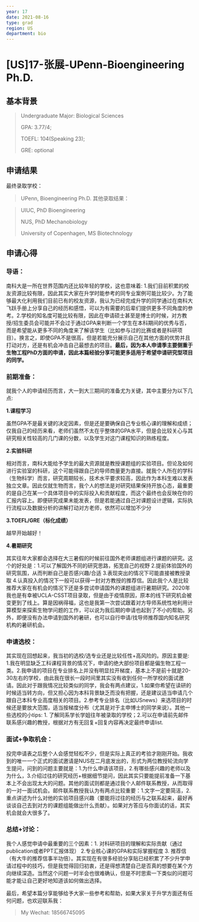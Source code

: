 ```yaml
---
year: 17
date: 2021-08-16
type: grad
region: US
department: bio
---
```


# \[US\]17-张展-UPenn-Bioengineering Ph.D.

## 基本背景

> Undergraduate Major: Biological Sciences
>
> GPA: 3.77/4;
>
> TOEFL: 104\(Speaking 23\);
>
> GRE: optional

## 申请结果

最终录取学校：

> UPenn, Bioengineering Ph.D.
> 其他录取结果：

> UIUC, PhD Bioengineering
>
> NUS, PhD Mechanobiology
>
> University of Copenhagen, MS Biotechnology

## 申请心得

### 导语：

南科大是一所在世界范围内还比较年轻的学校，这也意味着: 1.我们目前积累的校友资源比较有限，因此其实大家在升学时能参考的同专业案例可能比较少。为了能够最大化利用我们目前已有的校友资源，我认为已经完成升学的同学通过在南科大飞跃手册上分享自己的经历和感悟，可以为有需要的后辈们提供更多不同角度的参考。2.学校的知名度可能比较有限，因此在申请硕士甚至是博士的时候，对方教授/招生委员会可能并不会过于通过GPA来判断一个学生在本科期间的优秀与否，而是希望能从更多不同的角度来了解该学生（比如参与过的比赛或者是科研项目）。换言之，即使GPA不是很高，但是若能充分展示自己在其他方面的优势并且打动对方，还是有机会冲击自己最想去的项目。**最后，因为本人申请季主要侧重于生物工程PhD方面的申请，因此本篇经验分享可能更多适用于希望申请研究型项目的同学。**

### 前期准备：

就我个人的申请经历而言，大一到大三期间的准备尤为关键，其中主要分为以下几点:

**1.课程学习**

虽然GPA不是最关键的决定因素，但是还是要确保自己专业核心课的理解和成绩；仅我自己的经历来看，老师们虽然不太在乎整体的GPA水平，但是会比较关心与其研究相关性较高的几门课的分数，以及学生对这门课程知识的熟练程度。

**2.实验科研**

相对而言，南科大能给予学生的最大资源就是教授课题组的实验项目。但论及如何进行实验室的科研，这个可能得跟自己的导师商量更为直接。就我个人所在的学科（生物科学）而言，研究周期较长，技术水平要求较高，因此作为本科生难以发表独立文章。因此仅就生物而言，我个人的想法是对研究结果保持开放心态，最重要的是自己在某一个具体项目中的实际投入和贡献程度，而这个最终也会反映在你的汇报内容上。即便研究成果未能发表，但是若能通过自己对课题设计逻辑，实际执行流程以及数据分析的讲解打动对方老师，依然可以增加不少分

**3.TOEFL/GRE（标化成绩）**

越早开始越好！

**4.暑期研究**

其实往年大家都会选择在大三暑假的时候前往国外老师课题组进行课题的研究。这个的好处是：1.可以了解国外不同的研究思路，拓宽自己的视野 2.提前体验国外的研究氛围，从而判断自己是否感兴趣/合适 3.表现突出的情况下可能直接被教授录取 4.认真投入的情况下一般可以获得一封对方教授的推荐信。因此我个人是比较推荐大家在有机会的情况下还是多尝试申请国外的课题组进行暑期研究。2020年我也是有幸被UCLA-CSST项目录取，但是由于疫情原因，原本的线下研究机会被变更到了线上。算是因祸得福，这也是我第一次尝试跟着对方导师系统性地利用计算模型来探索生物学问题的工作，可以说为我后期的申请也起到了不小的帮助。另外，即便没有办法申请到国外的暑研，也可以自行申请/找导师推荐国内知名研究机构的暑研机会。

### 申请选校：

其实现在回想起来，我当初的选校/选专业还是比较任性+高风险的。原因主要是: 1.我在明显缺乏工科课程背景的情况下，申请的绝大部份项目都是偏生物工程一类。2.我申请的项目在专业排名上并没有明显拉开梯度，基本上不是前十就是20-30左右的学校，由此我在很长一段时间里其实没有收到任何一所学校的面试邀请。因此对于跟我情况比较类似的同学，我会有两点建议，1.如果你希望在读研的时候适当转方向，但又担心因为本科背景缺乏而没有把握，还是建议适当申请几个跟自己本科专业高度相关的项目。2.参考专业排名（比如USnews）来选项目的时候还是要放大范围，适当按梯度分布（尤其是对于主申博士的同学来说）。其他一些选校的小tips: 1. 了解同系学长学姐往年被录取的学校；2.可以在申请前先邮件联系感兴趣的教授，根据对方有无回复+回复内容再决定最终申请list.

### 面试+争取机会：

投完申请表之后整个人会感觉轻松不少，但是实际上真正的考验才刚刚开始。我收到的唯一一个正式的面试邀请是NUS在二月底发出的，形式为两位教授轮流向学生提问，问到的问题主要就是：1.为什么申请该项目，2.有哪些感兴趣的老师以及为什么，3.介绍过往的研究经历+根据细节提问，因此其实只要能提前准备一下基本上不会出现太大的问题。其他的面试则都是通过我个人邮件联系教授，从而取得的一对一面试机会。邮件联系教授我认为有两点比较重要：1.文字一定要简洁，2.重点讲述为什么对他的实验项目感兴趣（要能将过往的经历与之联系起来，最好再谈谈自己去到对方的课题组能做出什么贡献）。如果对方答应与你面试的话，其实机会就会大很多了。

### 总结+讨论：

我个人感觉申请中最重要的三个因素：1. 对科研项目的理解和实际贡献（通过publication或者PPT汇报体现） 2.专业核心课的GPA和实际掌握程度 3. 推荐信（有大牛的推荐信事半功倍）。其实现在有很多经验分享贴已经积累了不少升学申请过程中的技巧，但是我觉得回归初衷，还是得想清楚自己是否真的想要在某个方向继续深造。当然这个问题一时半会也很难确认，但是不时思索一下类似的问题可能才能让自己更好地知道该如何做出选择。

最后，希望本篇分享能够给予大家一些参考和帮助，如果大家关于升学方面还有任何问题，也欢迎联系我：

> My Wechat: 18566745095
